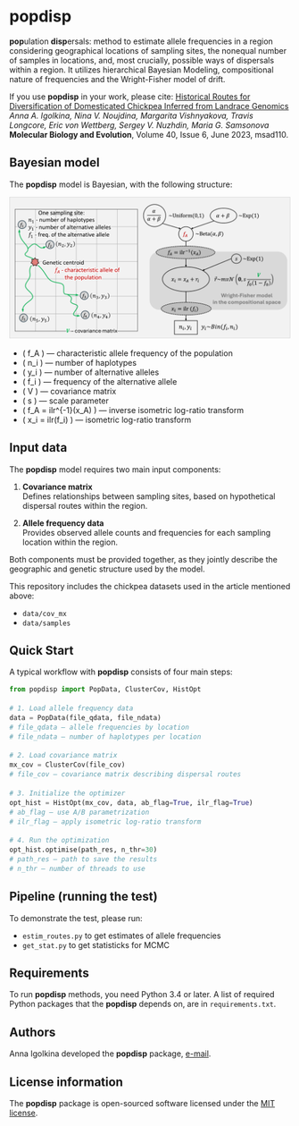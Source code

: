 # popdisp

**pop**ulation **disp**ersals: method to estimate allele frequencies in a region considering geographical locations of sampling sites, the nonequal number of samples in locations, and, most crucially, possible ways of dispersals within a region. It utilizes hierarchical Bayesian Modeling, compositional nature of frequencies and the Wright-Fisher model of drift.

If you use **popdisp** in your work, please cite:
[Historical Routes for Diversification of Domesticated Chickpea Inferred from Landrace Genomics](https://doi.org/10.1093/molbev/msad110)  
*Anna A. Igolkina, Nina V. Noujdina, Margarita Vishnyakova, Travis Longcore, Eric von Wettberg, Sergey V. Nuzhdin, Maria G. Samsonova*  
**Molecular Biology and Evolution**, Volume 40, Issue 6, June 2023, msad110.  


## Bayesian model

The **popdisp** model is Bayesian, with the following structure:

![Bayesian model](data/images/popdisp_bayesian1.png)

- \( f_A \) — characteristic allele frequency of the population  
- \( n_i \) — number of haplotypes  
- \( y_i \) — number of alternative alleles  
- \( f_i \) — frequency of the alternative allele  
- \( V \) — covariance matrix  
- \( s \) — scale parameter  
- \( f_A = ilr^{-1}(x_A) \) — inverse isometric log-ratio transform  
- \( x_i = ilr(f_i) \) — isometric log-ratio transform  


## Input data

The **popdisp** model requires two main input components:

1. **Covariance matrix**  
   Defines relationships between sampling sites, based on hypothetical dispersal routes within the region.  

2. **Allele frequency data**  
   Provides observed allele counts and frequencies for each sampling location within the region.  

Both components must be provided together, as they jointly describe the geographic and genetic structure used by the model.

This repository includes the chickpea datasets used in the article mentioned above:  
- `data/cov_mx`  
- `data/samples`

## Quick Start

A typical workflow with **popdisp** consists of four main steps:  

```python
from popdisp import PopData, ClusterCov, HistOpt

# 1. Load allele frequency data
data = PopData(file_qdata, file_ndata)  
# file_qdata – allele frequencies by location
# file_ndata – number of haplotypes per location

# 2. Load covariance matrix
mx_cov = ClusterCov(file_cov)  
# file_cov – covariance matrix describing dispersal routes

# 3. Initialize the optimizer
opt_hist = HistOpt(mx_cov, data, ab_flag=True, ilr_flag=True)  
# ab_flag – use A/B parametrization
# ilr_flag – apply isometric log-ratio transform

# 4. Run the optimization
opt_hist.optimise(path_res, n_thr=30)  
# path_res – path to save the results
# n_thr – number of threads to use
```


## Pipeline (running the test)

To demonstrate the test, please run:
* `estim_routes.py` to get estimates of allele frequencies
* `get_stat.py` to get statisticks for MCMC


## Requirements

To run **popdisp** methods, you need Python 3.4 or later. A list of required Python packages that the **popdisp** depends on, are in `requirements.txt`.  


## Authors

Anna Igolkina developed the **popdisp** package, [e-mail](mailto:igolkinaanna11@gmail.com).    


## License information
The **popdisp** package is open-sourced software licensed under the [MIT license](https://opensource.org/licenses/MIT).




